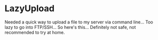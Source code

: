 # LazyUpload
Needed a quick way to upload a file to my server via command line... Too lazy to go into FTP/SSH... So here's this... Definitely not safe, not recommended to try at home.
